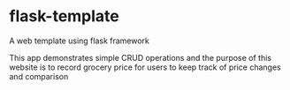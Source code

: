 # flask-template
A web template using flask framework

This app demonstrates simple CRUD operations and the purpose of this website is to record grocery price for users to keep track of price changes and comparison



